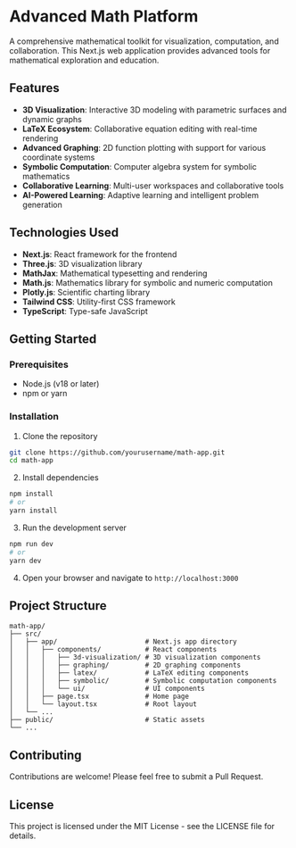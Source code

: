 # Advanced Math Platform

A comprehensive mathematical toolkit for visualization, computation, and collaboration. This Next.js web application provides advanced tools for mathematical exploration and education.

## Features

- **3D Visualization**: Interactive 3D modeling with parametric surfaces and dynamic graphs
- **LaTeX Ecosystem**: Collaborative equation editing with real-time rendering
- **Advanced Graphing**: 2D function plotting with support for various coordinate systems
- **Symbolic Computation**: Computer algebra system for symbolic mathematics
- **Collaborative Learning**: Multi-user workspaces and collaborative tools
- **AI-Powered Learning**: Adaptive learning and intelligent problem generation

## Technologies Used

- **Next.js**: React framework for the frontend
- **Three.js**: 3D visualization library
- **MathJax**: Mathematical typesetting and rendering
- **Math.js**: Mathematics library for symbolic and numeric computation
- **Plotly.js**: Scientific charting library
- **Tailwind CSS**: Utility-first CSS framework
- **TypeScript**: Type-safe JavaScript

## Getting Started

### Prerequisites

- Node.js (v18 or later)
- npm or yarn

### Installation

1. Clone the repository
```bash
git clone https://github.com/yourusername/math-app.git
cd math-app
```

2. Install dependencies
```bash
npm install
# or
yarn install
```

3. Run the development server
```bash
npm run dev
# or
yarn dev
```

4. Open your browser and navigate to `http://localhost:3000`

## Project Structure

```
math-app/
├── src/
│   ├── app/                      # Next.js app directory
│   │   ├── components/           # React components
│   │   │   ├── 3d-visualization/ # 3D visualization components
│   │   │   ├── graphing/         # 2D graphing components
│   │   │   ├── latex/            # LaTeX editing components
│   │   │   ├── symbolic/         # Symbolic computation components
│   │   │   └── ui/               # UI components
│   │   ├── page.tsx              # Home page
│   │   └── layout.tsx            # Root layout
│   └── ...
├── public/                       # Static assets
└── ...
```

## Contributing

Contributions are welcome! Please feel free to submit a Pull Request.

## License

This project is licensed under the MIT License - see the LICENSE file for details.
